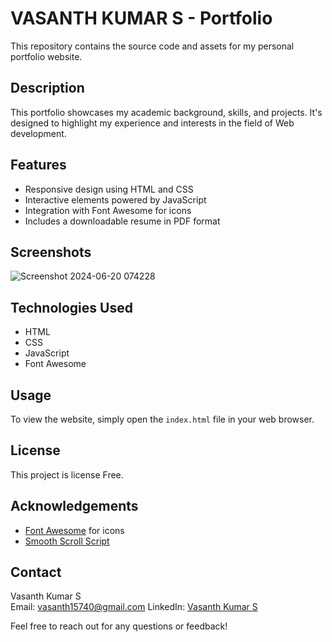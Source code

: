 # VASANTH KUMAR S - Portfolio

This repository contains the source code and assets for my personal portfolio website.

## Description

This portfolio showcases my academic background, skills, and projects. It's designed to highlight my experience and interests in the field of Web development.

## Features

- Responsive design using HTML and CSS
- Interactive elements powered by JavaScript
- Integration with Font Awesome for icons
- Includes a downloadable resume in PDF format

## Screenshots

![Screenshot 2024-06-20 074228](https://github.com/Vasanth-15740/Portfolio/assets/163419240/31c11e31-0579-4647-a402-9b64775fa2e7)


## Technologies Used

- HTML
- CSS
- JavaScript
- Font Awesome

## Usage

To view the website, simply open the `index.html` file in your web browser.

## License

This project is license Free.

## Acknowledgements

- [Font Awesome](https://fontawesome.com/) for icons
- [Smooth Scroll Script](script.js) 

## Contact

Vasanth Kumar S  
Email: vasanth15740@gmail.com 
LinkedIn: [Vasanth Kumar S](https://www.linkedin.com/in/your-linkedin-profile)

Feel free to reach out for any questions or feedback!
